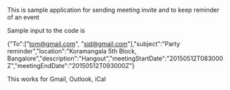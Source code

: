 This is sample application for sending meeting invite and to keep reminder of an event

Sample input to the code is

{"To":["tom@gmail.com", "sid@gmail.com"],"subject":"Party reminder","location":"Koramangala 5th Block, Bangalore","description":"Hangout","meetingStartDate":"20150512T083000Z","meetingEndDate":"20150512T093000Z"}

This works for Gmail, Outlook, iCal